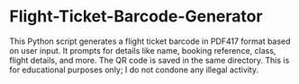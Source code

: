 # Flight-Ticket-Barcode-Generator
This Python script generates a flight ticket barcode in PDF417 format based on user input. It prompts for details like name, booking reference, class, flight details, and more. The QR code is saved in the same directory. This is for educational purposes only; I do not condone any illegal activity.
